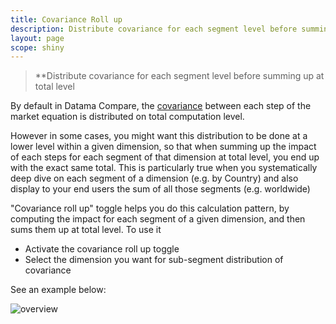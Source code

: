 ```yaml
---
title: Covariance Roll up
description: Distribute covariance for each segment level before summing up at total level
layout: page
scope: shiny
---
```


> **Distribute covariance for each segment level before summing up at total level

By default in Datama Compare, the [covariance]({{site.url}}/{{site.baseurl}}//core_app/compare/model/waterfall/covariance.html) between each step of the market equation is distributed on total computation level.

However in some cases, you might want this distribution to be done at a lower level within a given dimension, so that when summing up the impact of each steps for each segment of that dimension at total level, you end up with the exact same total.
This is particularly true when you systematically deep dive on each segment of a dimension (e.g. by Country) and also display to your end users the sum of all those segments (e.g. worldwide)

"Covariance roll up" toggle helps you do this calculation pattern, by computing the impact for each segment of a given dimension, and then sums them up at total level.
To use it
* Activate the covariance roll up toggle
* Select the dimension you want for sub-segment distribution of covariance

See an example below:

![overview]({{site.url}}/{{site.baseurl}}/core_app/compare/web_application/menu/images/covariance_rollup.png)
